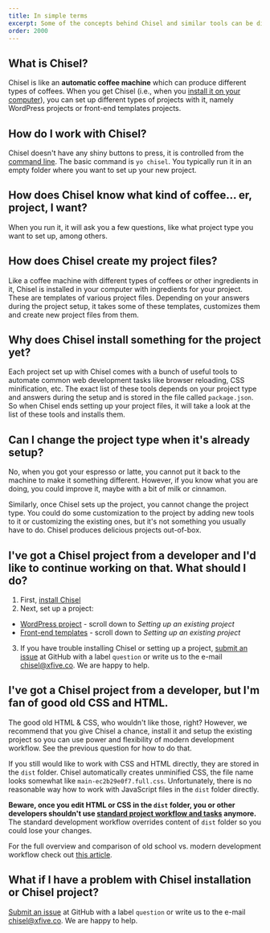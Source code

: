 ```yaml
---
title: In simple terms
excerpt: Some of the concepts behind Chisel and similar tools can be difficult to understand at first. We'll try to explain them in simple terms here. So grab your coffee and let's get to it.
order: 2000
---
```


## What is Chisel?

Chisel is like an **automatic coffee machine** which can produce different types of coffees. When you get Chisel (i.e., when you [install it on your computer](/docs/installation)), you can set up different types of projects with it, namely WordPress projects or front-end templates projects.

## How do I work with Chisel?

Chisel doesn't have any shiny buttons to press, it is controlled from the [command line](https://webdesign.tutsplus.com/articles/the-command-line-for-web-design-introduction--cms-23493). The basic command is `yo chisel`. You typically run it in an empty folder where you want to set up your new project.

## How does Chisel know what kind of coffee... er, project, I want?

When you run it, it will ask you a few questions, like what project type you want to set up, among others.

## How does Chisel create my project files?

Like a coffee machine with different types of coffees or other ingredients in it, Chisel is installed in your computer with ingredients for your project. These are templates of various project files. Depending on your answers during the project setup, it takes some of these templates, customizes them and create new project files from them.

## Why does Chisel install something for the project yet?

Each project set up with Chisel comes with a bunch of useful tools to automate common web development tasks like browser reloading, CSS minification, etc. The exact list of these tools depends on your project type and answers during the setup and is stored in the file called `package.json`. So when Chisel ends setting up your project files, it will take a look at the list of these tools and installs them.

## Can I change the project type when it's already setup?

No, when you got your espresso or latte, you cannot put it back to the machine to make it something different. However, if you know what you are doing, you could improve it, maybe with a bit of milk or cinnamon.

Similarly, once Chisel sets up the project, you cannot change the project type. You could do some customization to the project by adding new tools to it or customizing the existing ones, but it's not something you usually have to do. Chisel produces delicious projects out-of-box.

## I've got a Chisel project from a developer and I'd like to continue working on that. What should I do?

1. First, [install Chisel](/docs/installation)
2. Next, set up a project:

- [WordPress project](/docs/setup/wordpress) - scroll down to _Setting up an existing project_
- [Front-end templates](/docs/setup/frontend) - scroll down to _Setting up an existing project_

3. If you have trouble installing Chisel or setting up a project, [submit an issue](https://github.com/xfiveco/generator-chisel/issues) at GitHub with a label `question` or write us to the e-mail [chisel@xfive.co](mailto:chisel@xfive.co). We are happy to help.

## I've got a Chisel project from a developer, but I'm fan of good old CSS and HTML.

The good old HTML & CSS, who wouldn't like those, right? However, we recommend that you give Chisel a chance, install it and setup the existing project so you can use power and flexibility of modern development workflow. See the previous question for how to do that.

If you still would like to work with CSS and HTML directly, they are stored in the `dist` folder. Chisel automatically creates unminified CSS, the file name looks somewhat like `main-ec2b29e0f7.full.css`. Unfortunately, there is no reasonable way how to work with JavaScript files in the `dist` folder directly.

**Beware, once you edit HTML or CSS in the `dist` folder, you or other developers shouldn't use [standard project workflow and tasks](/docs/development/tasks) anymore.** The standard development workflow overrides content of `dist` folder so you could lose your changes.

For the full overview and comparison of old school vs. modern development workflow check out [this article](https://www.xfive.co/blog/craft-perfect-websites-chisel/).

## What if I have a problem with Chisel installation or Chisel project?

[Submit an issue](https://github.com/xfiveco/generator-chisel/issues) at GitHub with a label `question` or write us to the e-mail [chisel@xfive.co](mailto:chisel@xfive.co). We are happy to help.
